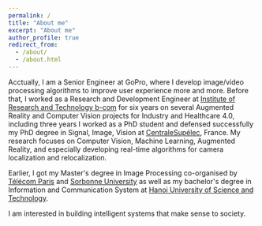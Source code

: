 ```yaml
---
permalink: /
title: "About me"
excerpt: "About me"
author_profile: true
redirect_from: 
  - /about/
  - /about.html
---
```


Acctually, I am a Senior Engineer at GoPro, where I develop image/video processing algorithms to improve user experience more and more. Before that, I worked as a Research and Development Engineer at [Institute of Research and Technology b-com](https://b-com.com/) for six years on several Augmented Reality and Computer Vision projects for Industry and Healthcare 4.0, including three years I worked as a PhD student and defensed successfully my PhD degree in Signal, Image, Vision at [CentraleSupélec](https://www.centralesupelec.fr/), France. My research focuses on Computer Vision, Machine Learning, Augmented Reality, and especially developing real-time algorithms for camera localization and relocalization.

Earlier, I got my Master's degree in Image Processing co-organised by [Télécom Paris](https://www.telecom-paris.fr/) and [Sorbonne University](http://www.sorbonne-universite.fr/) as well as my bachelor's degree in Information and Communication System at [Hanoi University of Science and Technology](https://en.hust.edu.vn/).

I am interested in building intelligent systems that make sense to society.
